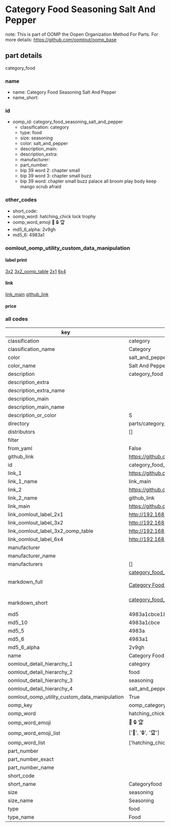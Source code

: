 # Category Food Seasoning Salt And Pepper  

note: This is part of OOMP the Oopen Organization Method For Parts. For more details: https://github.com/oomlout/oomp_base

##  part details



category_food

### name
* name: Category Food Seasoning Salt And Pepper
* name_short: 
### id
* oomp_id: category_food_seasoning_salt_and_pepper
  * classification: category
  * type: food
  * size: seasoning
  * color: salt_and_pepper
  * description_main: 
  * description_extra: 
  * manufacturer: 
  * part_number: 
  * bip 39 word 2: chapter small
  * bip 39 word 3: chapter small buzz
  * bip 39 word: chapter small buzz palace all broom play body keep mango scrub afraid

### other_codes
* short_code: 
* oomp_word: hatching_chick lock trophy
* oomp_word_emoji :hatching_chick: :lock: :trophy:
* md5_6_alpha: 2v9gh
* md5_6: 4983a1






### oomlout_oomp_utility_custom_data_manipulation
#### label print
[3x2](http://192.168.1.245:1112/?label=oomp%202v9gh)
[3x2_oomp_table](http://192.168.1.107:1112/?label=oomp%202v9gh)
[2x1](http://192.168.1.242:1112/?label=oomp%202v9gh)
[6x4](http://192.168.1.55:1112/?label=oomp%202v9gh)    

#### link

[link_main](https://github.com/oomlout/oomlout_oomp_current_version_messy/tree/main/parts/category_food_seasoning_salt_and_pepper) [github_link](https://github.com/oomlout/oomlout_oomp_part_src/tree/main/parts/category_food_seasoning_salt_and_pepper)                             

#### price







### all codes 
| key | value |  
| --- | --- |  
| classification | category |  
| classification_name | Category |  
| color | salt_and_pepper |  
| color_name | Salt And Pepper |  
| description | category_food |  
| description_extra |  |  
| description_extra_name |  |  
| description_main |  |  
| description_main_name |  |  
| description_or_color | S  |  
| directory | parts/category_food_seasoning_salt_and_pepper |  
| distributors | [] |  
| filter |  |  
| from_yaml | False |  
| github_link | https://github.com/oomlout/oomlout_oomp_part_src/tree/main/parts/category_food_seasoning_salt_and_pepper |  
| id | category_food_seasoning_salt_and_pepper |  
| link_1 | https://github.com/oomlout/oomlout_oomp_current_version_messy/tree/main/parts/category_food_seasoning_salt_and_pepper |  
| link_1_name | link_main |  
| link_2 | https://github.com/oomlout/oomlout_oomp_part_src/tree/main/parts/category_food_seasoning_salt_and_pepper |  
| link_2_name | github_link |  
| link_main | https://github.com/oomlout/oomlout_oomp_current_version_messy/tree/main/parts/category_food_seasoning_salt_and_pepper |  
| link_oomlout_label_2x1 | http://192.168.1.242:1112/?label=oomp%202v9gh |  
| link_oomlout_label_3x2 | http://192.168.1.245:1112/?label=oomp%202v9gh |  
| link_oomlout_label_3x2_oomp_table | http://192.168.1.107:1112/?label=oomp%202v9gh |  
| link_oomlout_label_6x4 | http://192.168.1.55:1112/?label=oomp%202v9gh |  
| manufacturer |  |  
| manufacturer_name |  |  
| manufacturers | [] |  
| markdown_full | [category_food_seasoning_salt_and_pepper](https://github.com/oomlout/oomlout_oomp_current_version_messy/tree/main/parts/category_food_seasoning_salt_and_pepper)<br>[](https://github.com/oomlout/oomlout_oomp_current_version_messy/tree/main/parts/category_food_seasoning_salt_and_pepper)<br>[Category Food Seasoning Salt And Pepper](https://github.com/oomlout/oomlout_oomp_current_version_messy/tree/main/parts/category_food_seasoning_salt_and_pepper)<br><br> |  
| markdown_short | [category_food_seasoning_salt_and_pepper](https://github.com/oomlout/oomlout_oomp_current_version_messy/tree/main/parts/category_food_seasoning_salt_and_pepper)<br><br> |  
| md5 | 4983a1cbce18f4c8730339f23f331933 |  
| md5_10 | 4983a1cbce |  
| md5_5 | 4983a |  
| md5_6 | 4983a1 |  
| md5_6_alpha | 2v9gh |  
| name | Category Food Seasoning Salt And Pepper |  
| oomlout_detail_hierarchy_1 | category |  
| oomlout_detail_hierarchy_2 | food |  
| oomlout_detail_hierarchy_3 | seasoning |  
| oomlout_detail_hierarchy_4 | salt_and_pepper |  
| oomlout_oomp_utility_custom_data_manipulation | True |  
| oomp_key | oomp_category_food_seasoning_salt_and_pepper |  
| oomp_word | hatching_chick lock trophy |  
| oomp_word_emoji | :hatching_chick: :lock: :trophy: |  
| oomp_word_emoji_list | [':hatching_chick:', ':lock:', ':trophy:'] |  
| oomp_word_list | ['hatching_chick', 'lock', 'trophy'] |  
| part_number |  |  
| part_number_exact |  |  
| part_number_name |  |  
| short_code |  |  
| short_name | Categoryfood |  
| size | seasoning |  
| size_name | Seasoning |  
| type | food |  
| type_name | Food |  
